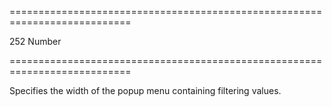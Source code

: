 <!--**
/*-------------------------------------------
    Auto-generated file. Do not modify.
-------------------------------------------

**-->
===========================================================================
<!--default-->252<!--/default-->
<!--type-->Number<!--/type-->
===========================================================================

<!--shortDescription-->
Specifies the width of the popup menu containing filtering values.
<!--/shortDescription-->

<!--fullDescription-->

<!--/fullDescription-->